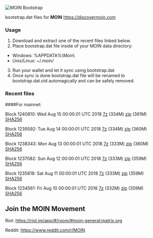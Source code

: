 ![MOIN Bootstrap](https://i.imgur.com/KjM1jMp.jpg)

bootstrap.dat files for **MOIN** https://discovermoin.com

### Usage

1. Download and extract one of the recent files linked below.
2. Place bootstrap.dat file inside of your MOIN data directory:
 - Windows: %APPDATA%\Moin\
 - Unix/Linux: ~/.moin/
3. Run your wallet and let it sync using bootstrap.dat
4. Once sync is done bootstrap.dat file will be renamed to bootstrap.dat.old automagically and can be safely removed.


### Recent files

####For mainnet:

Block 1240810: Wed Aug 15 00:00:01 UTC 2018 [7z](https://transfer.sh/XrZ5D/bootstrap.dat.20180815.7z) (334M) [zip](https://transfer.sh/wLtCc/bootstrap.dat.20180815.zip) (361M) [SHA256](https://transfer.sh/ae5Us/sha256.txt)

Block 1239592: Tue Aug 14 00:00:01 UTC 2018 [7z](https://transfer.sh/16ckBV/bootstrap.dat.20180814.7z) (334M) [zip](https://transfer.sh/HCYOe/bootstrap.dat.20180814.zip) (360M) [SHA256](https://transfer.sh/6KTSu/sha256.txt)

Block 1238343: Mon Aug 13 00:00:01 UTC 2018 [7z]() (333M) [zip]() (360M) [SHA256]()

Block 1237082: Sun Aug 12 00:00:01 UTC 2018 [7z](https://transfer.sh/bVul5/bootstrap.dat.20180812.7z) (333M) [zip](https://transfer.sh/WobFB/bootstrap.dat.20180812.zip) (359M) [SHA256](https://transfer.sh/Pv4of/sha256.txt)

Block 1235818: Sat Aug 11 00:00:01 UTC 2018 [7z](https://transfer.sh/ZeR6L/bootstrap.dat.20180811.7z) (333M) [zip](https://transfer.sh/W0opr/bootstrap.dat.20180811.zip) (359M) [SHA256](https://transfer.sh/dKiqq/sha256.txt)

Block 1234561: Fri Aug 10 00:00:01 UTC 2018 [7z](https://transfer.sh/9vvXb/bootstrap.dat.20180810.7z) (332M) [zip](https://transfer.sh/WRuqO/bootstrap.dat.20180810.zip) (359M) [SHA256](https://transfer.sh/oH9lO/sha256.txt)

## Join the MOIN Movement

Riot: https://riot.im/app/#/room/#moin-general:matrix.org

Reddit: https://www.reddit.com/r/MOIN
